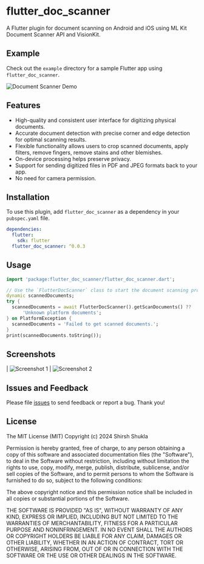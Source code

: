 # flutter_doc_scanner

A Flutter plugin for document scanning on Android and iOS using ML Kit Document Scanner API and VisionKit.

## Example

Check out the `example` directory for a sample Flutter app using `flutter_doc_scanner`.

![Document Scanner Demo](https://github.com/shirsh94/flutter_doc_scanner/blob/main/demo/doc_scan_demo.gif)

## Features

- High-quality and consistent user interface for digitizing physical documents.
- Accurate document detection with precise corner and edge detection for optimal scanning results.
- Flexible functionality allows users to crop scanned documents, apply filters, remove fingers, remove stains and other blemishes.
- On-device processing helps preserve privacy.
- Support for sending digitized files in PDF and JPEG formats back to your app.
- No need for camera permission.

## Installation

To use this plugin, add `flutter_doc_scanner` as a dependency in your `pubspec.yaml` file.

```yaml
dependencies:
  flutter:
    sdk: flutter
  flutter_doc_scanner: ^0.0.3
```

## Usage

```dart
import 'package:flutter_doc_scanner/flutter_doc_scanner.dart';

// Use the `FlutterDocScanner` class to start the document scanning process.
dynamic scannedDocuments;
try {
  scannedDocuments = await FlutterDocScanner().getScanDocuments() ??
      'Unknown platform documents';
} on PlatformException {
  scannedDocuments = 'Failed to get scanned documents.';
}
print(scannedDocuments.toString());
```

## Screenshots

| ![Screenshot 1](https://github.com/shirsh94/flutter_doc_scanner/blob/main/demo/screen_shot_1.jpg)  | ![Screenshot 2](https://github.com/shirsh94/flutter_doc_scanner/blob/main/demo/screen_shot_2.jpg) 

## Issues and Feedback

Please file [issues](https://github.com/shirsh94/flutter_doc_scanner/issues) to send feedback or report a bug. Thank you!

## License

The MIT License (MIT) Copyright (c) 2024 Shirsh Shukla

Permission is hereby granted, free of charge, to any person obtaining a copy of this software and
associated documentation files (the "Software"), to deal in the Software without restriction,
including without limitation the rights to use, copy, modify, merge, publish, distribute,
sublicense, and/or sell copies of the Software, and to permit persons to whom the Software is
furnished to do so, subject to the following conditions:

The above copyright notice and this permission notice shall be included in all copies or substantial
portions of the Software.

THE SOFTWARE IS PROVIDED "AS IS", WITHOUT WARRANTY OF ANY KIND, EXPRESS OR IMPLIED, INCLUDING BUT
NOT LIMITED TO THE WARRANTIES OF MERCHANTABILITY, FITNESS FOR A PARTICULAR PURPOSE AND
NONINFRINGEMENT. IN NO EVENT SHALL THE AUTHORS OR COPYRIGHT HOLDERS BE LIABLE FOR ANY CLAIM, DAMAGES
OR OTHER LIABILITY, WHETHER IN AN ACTION OF CONTRACT, TORT OR OTHERWISE, ARISING FROM, OUT OF OR IN
CONNECTION WITH THE SOFTWARE OR THE USE OR OTHER DEALINGS IN THE SOFTWARE.
